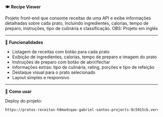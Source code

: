 🍽️ **Recipe Viewer**

Projeto front-end que consome receitas de uma API e exibe informações detalhadas sobre cada prato, incluindo ingredientes, calorias, tempo de preparo, instruções, tipo de culinária e classificação. 
OBS: Projeto em inglês 

---

🚀 **Funcionalidades**

- Listagem de receitas com botão para cada prato
- Exibição de ingredientes, calorias, tempo de preparo e imagem do prato
- Instruções de preparo com botão de abrir/fechar
- Informações extras: tipo de culinária, rating, porções e tipo de refeição
- Destaque visual para o prato selecionado
- Layout simples e responsivo

---

📂 **Como usar**

Deploy do projeto:
```bash
https://pratos-receitas-h8madsqao-gabriel-santos-projects-8c5915cb.vercel.app/

